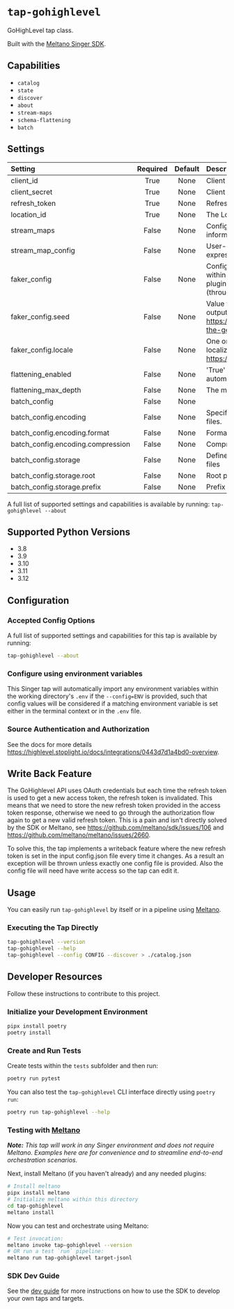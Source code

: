 # `tap-gohighlevel`

GoHighLevel tap class.

Built with the [Meltano Singer SDK](https://sdk.meltano.com).

## Capabilities

* `catalog`
* `state`
* `discover`
* `about`
* `stream-maps`
* `schema-flattening`
* `batch`

## Settings

| Setting | Required | Default | Description |
|:--------|:--------:|:-------:|:------------|
| client_id | True     | None    | Client ID for the API service |
| client_secret | True     | None    | Client Secret for the API service |
| refresh_token | True     | None    | Refresh token for the API service |
| location_id | True     | None    | The Location Id to request data |
| stream_maps | False    | None    | Config object for stream maps capability. For more information check out [Stream Maps](https://sdk.meltano.com/en/latest/stream_maps.html). |
| stream_map_config | False    | None    | User-defined config values to be used within map expressions. |
| faker_config | False    | None    | Config for the [`Faker`](https://faker.readthedocs.io/en/master/) instance variable `fake` used within map expressions. Only applicable if the plugin specifies `faker` as an addtional dependency (through the `singer-sdk` `faker` extra or directly). |
| faker_config.seed | False    | None    | Value to seed the Faker generator for deterministic output: https://faker.readthedocs.io/en/master/#seeding-the-generator |
| faker_config.locale | False    | None    | One or more LCID locale strings to produce localized output for: https://faker.readthedocs.io/en/master/#localization |
| flattening_enabled | False    | None    | 'True' to enable schema flattening and automatically expand nested properties. |
| flattening_max_depth | False    | None    | The max depth to flatten schemas. |
| batch_config | False    | None    |             |
| batch_config.encoding | False    | None    | Specifies the format and compression of the batch files. |
| batch_config.encoding.format | False    | None    | Format to use for batch files. |
| batch_config.encoding.compression | False    | None    | Compression format to use for batch files. |
| batch_config.storage | False    | None    | Defines the storage layer to use when writing batch files |
| batch_config.storage.root | False    | None    | Root path to use when writing batch files. |
| batch_config.storage.prefix | False    | None    | Prefix to use when writing batch files. |

A full list of supported settings and capabilities is available by running: `tap-gohighlevel --about`

## Supported Python Versions

* 3.8
* 3.9
* 3.10
* 3.11
* 3.12

## Configuration

### Accepted Config Options

A full list of supported settings and capabilities for this
tap is available by running:

```bash
tap-gohighlevel --about
```

### Configure using environment variables

This Singer tap will automatically import any environment variables within the working directory's
`.env` if the `--config=ENV` is provided, such that config values will be considered if a matching
environment variable is set either in the terminal context or in the `.env` file.

### Source Authentication and Authorization

See the docs for more details https://highlevel.stoplight.io/docs/integrations/0443d7d1a4bd0-overview.

## Write Back Feature

The GoHighlevel API uses OAuth credentials but each time the refresh token is used to get a new access token, the refresh token is invalidated.
This means that we need to store the new refresh token provided in the access token response, otherwise we need to go through the authorization flow again to get a new valid refresh token.
This is a pain and isn't directly solved by the SDK or Meltano, see https://github.com/meltano/sdk/issues/106 and https://github.com/meltano/meltano/issues/2660.

To solve this, the tap implements a writeback feature where the new refresh token is set in the input config.json file every time it changes.
As a result an exception will be thrown unless exactly one config file is provided.
Also the config file will need have write access so the tap can edit it.

## Usage

You can easily run `tap-gohighlevel` by itself or in a pipeline using [Meltano](https://meltano.com/).

### Executing the Tap Directly

```bash
tap-gohighlevel --version
tap-gohighlevel --help
tap-gohighlevel --config CONFIG --discover > ./catalog.json
```

## Developer Resources

Follow these instructions to contribute to this project.

### Initialize your Development Environment

```bash
pipx install poetry
poetry install
```

### Create and Run Tests

Create tests within the `tests` subfolder and
  then run:

```bash
poetry run pytest
```

You can also test the `tap-gohighlevel` CLI interface directly using `poetry run`:

```bash
poetry run tap-gohighlevel --help
```

### Testing with [Meltano](https://www.meltano.com)

_**Note:** This tap will work in any Singer environment and does not require Meltano.
Examples here are for convenience and to streamline end-to-end orchestration scenarios._

Next, install Meltano (if you haven't already) and any needed plugins:

```bash
# Install meltano
pipx install meltano
# Initialize meltano within this directory
cd tap-gohighlevel
meltano install
```

Now you can test and orchestrate using Meltano:

```bash
# Test invocation:
meltano invoke tap-gohighlevel --version
# OR run a test `run` pipeline:
meltano run tap-gohighlevel target-jsonl
```

### SDK Dev Guide

See the [dev guide](https://sdk.meltano.com/en/latest/dev_guide.html) for more instructions on how to use the SDK to
develop your own taps and targets.
